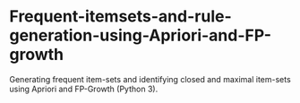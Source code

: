# Frequent-itemsets-and-rule-generation-using-Apriori-and-FP-growth
Generating frequent item-sets and identifying closed and maximal item-sets using Apriori and FP-Growth (Python 3).
